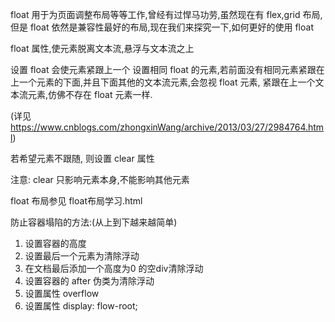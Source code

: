 float 用于为页面调整布局等等工作,曾经有过悍马功劳,虽然现在有 flex,grid 布局,但是 float 依然是兼容性最好的布局,现在我们来探究一下,如何更好的使用 float

float 属性,使元素脱离文本流,悬浮与文本流之上

设置 float 会使元素紧跟上一个 设置相同 float 的元素,若前面没有相同元素紧跟在上一个元素的下面,并且下面其他的文本流元素,会忽视 float 元素, 紧跟在上一个文本流元素,仿佛不存在 float 元素一样.

(详见 https://www.cnblogs.com/zhongxinWang/archive/2013/03/27/2984764.html)

若希望元素不跟随, 则设置 clear 属性

注意: clear 只影响元素本身,不能影响其他元素

float 布局参见 float布局学习.html

防止容器塌陷的方法:(从上到下越来越简单)
1. 设置容器的高度
2. 设置最后一个元素为清除浮动
3. 在文档最后添加一个高度为0 的空div清除浮动
4. 设置容器的 after 伪类为清除浮动
5. 设置属性 overflow
6. 设置属性 display: flow-root;